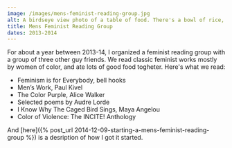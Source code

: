 ```yaml
---
image: /images/mens-feminist-reading-group.jpg
alt: A birdseye view photo of a table of food. There's a bowl of rice, a bowl of cilantro, tomatoes, black beans, halved avocados, cooked pork and chicken, salt, and empty plates and glasses. 
title: Mens Feminist Reading Group
dates: 2013-2014
---
```

For about a year between 2013-14, I organized a feminist reading group with a group of three other guy friends. We read classic feminist works mostly by women of color, and ate lots of good food togheter. Here's what we read:

* Feminism is for Everybody, bell hooks
* Men’s Work, Paul Kivel
* The Color Purple, Alice Walker
* Selected poems by Audre Lorde
* I Know Why The Caged Bird Sings, Maya Angelou
* Color of Violence: The INCITE! Anthology

And [here]({% post_url 2014-12-09-starting-a-mens-feminist-reading-group %}) is a desription of how I got it started.

